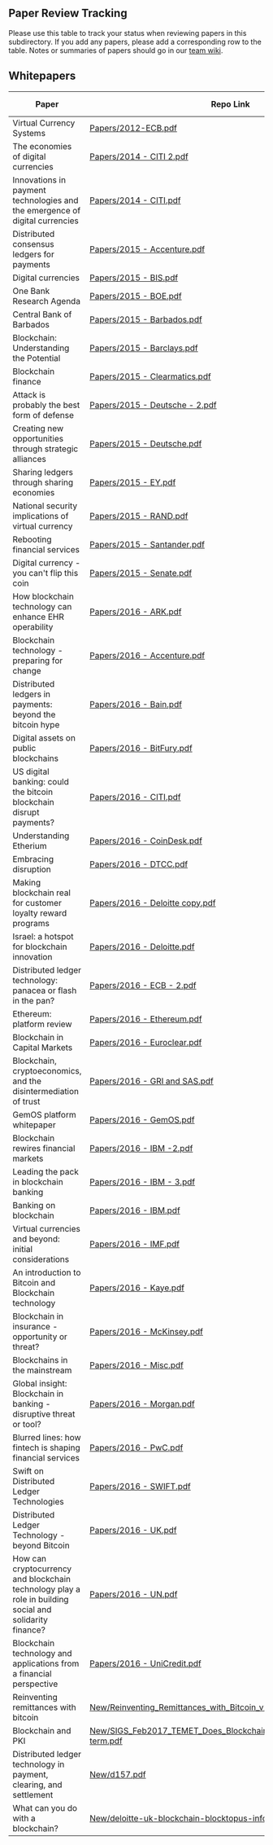 Paper Review Tracking
-
Please use this table to track your status when reviewing papers in this subdirectory. If you add any papers, please add a corresponding row to the table. Notes or summaries of papers should go in our [team wiki](https://wikis.mit.edu/confluence/display/blockchain/Blockchain+Home).

Whitepapers
-   
| Paper                                                                                                   | Repo Link                                                                                                                                                                                                                                             | Reviewer | Date completed |
|---------------------------------------------------------------------------------------------------------|-------------------------------------------------------------------------------------------------------------------------------------------------------------------------------------------------------------------------------------------------------|----------|----------------|
| Virtual Currency Systems                                                                                | [Papers/2012-ECB.pdf](https://github.com/MadibaGroup/2017-Blockchain-SoK/blob/master/literature/Papers%20-%20Whitepapers/Papers/2012%20-%20ECB.pdf)                                                                                                   | Ben      |                |
| The economies of digital currencies                                                                     | [Papers/2014 - CITI 2.pdf](https://github.com/MadibaGroup/2017-Blockchain-SoK/blob/master/literature/Papers%20-%20Whitepapers/Papers/2014%20-%20CITI%202.pdf)                                                                                         | Ben      |                |
| Innovations in payment technologies and the emergence of digital currencies                             | [Papers/2014 - CITI.pdf](https://github.com/MadibaGroup/2017-Blockchain-SoK/blob/master/literature/Papers%20-%20Whitepapers/Papers/2014%20-%20CITI.pdf)                                                                                               | Ben      |                |
| Distributed consensus ledgers for payments                                                              | [Papers/2015 - Accenture.pdf](https://github.com/MadibaGroup/2017-Blockchain-SoK/blob/master/literature/Papers%20-%20Whitepapers/Papers/2015%20-%20Accenture.pdf)                                                                                     | Ben      |                |
| Digital currencies                                                                                      | [Papers/2015 - BIS.pdf](https://github.com/MadibaGroup/2017-Blockchain-SoK/blob/master/literature/Papers%20-%20Whitepapers/Papers/2015%20-%20BIS.pdf)                                                                                                 | Ben      |                |
| One Bank Research Agenda                                                                                | [Papers/2015 - BOE.pdf](https://github.com/MadibaGroup/2017-Blockchain-SoK/blob/master/literature/Papers%20-%20Whitepapers/Papers/2015%20-%20BOE.pdf)                                                                                                 | Ben      |                |
| Central Bank of Barbados                                                                                | [Papers/2015 - Barbados.pdf](https://github.com/MadibaGroup/2017-Blockchain-SoK/blob/master/literature/Papers%20-%20Whitepapers/Papers/2015%20-%20Barbados.pdf)                                                                                       | Ben      |                |
| Blockchain: Understanding the Potential                                                                 | [Papers/2015 - Barclays.pdf](https://github.com/MadibaGroup/2017-Blockchain-SoK/blob/master/literature/Papers%20-%20Whitepapers/Papers/2015%20-%20Barclays.pdf)                                                                                       | Ben      |                |
| Blockchain finance                                                                                      | [Papers/2015 - Clearmatics.pdf](https://github.com/MadibaGroup/2017-Blockchain-SoK/blob/master/literature/Papers%20-%20Whitepapers/Papers/2015%20-%20Clearmatics.pdf)                                                                                 | Ben      |                |
| Attack is probably the best form of defense                                                             | [Papers/2015 - Deutsche - 2.pdf](https://github.com/MadibaGroup/2017-Blockchain-SoK/blob/master/literature/Papers%20-%20Whitepapers/Papers/2015%20-%20Deutsche%20-%202.pdf)                                                                           | Ben      |                |
| Creating new opportunities through strategic alliances                                                  | [Papers/2015 - Deutsche.pdf](https://github.com/MadibaGroup/2017-Blockchain-SoK/blob/master/literature/Papers%20-%20Whitepapers/Papers/2015%20-%20Deutsche.pdf)                                                                                       | Ben      |                |
| Sharing ledgers through sharing economies                                                               | [Papers/2015 - EY.pdf](https://github.com/MadibaGroup/2017-Blockchain-SoK/blob/master/literature/Papers%20-%20Whitepapers/Papers/2015%20-%20EY.pdf)                                                                                                   | Ben      |                |
| National security implications of virtual currency                                                      | [Papers/2015 - RAND.pdf](https://github.com/MadibaGroup/2017-Blockchain-SoK/blob/master/literature/Papers%20-%20Whitepapers/Papers/2015%20-%20RAND.pdf)                                                                                               | Ben      |                |
| Rebooting financial services                                                                            | [Papers/2015 - Santander.pdf](https://github.com/MadibaGroup/2017-Blockchain-SoK/blob/master/literature/Papers%20-%20Whitepapers/Papers/2015%20-%20Santander.pdf)                                                                                     | Ben      |                |
| Digital currency - you can't flip this coin                                                             | [Papers/2015 - Senate.pdf](https://github.com/MadibaGroup/2017-Blockchain-SoK/blob/master/literature/Papers%20-%20Whitepapers/Papers/2015%20-%20Senate.pdf)                                                                                           | Ben      |                |
| How blockchain technology can enhance EHR operability                                                   | [Papers/2016 - ARK.pdf](https://github.com/MadibaGroup/2017-Blockchain-SoK/blob/master/literature/Papers%20-%20Whitepapers/Papers/2016%20-%20ARK.pdf)                                                                                                 | Scott    |                |
| Blockchain technology - preparing for change                                                            | [Papers/2016 - Accenture.pdf](https://github.com/MadibaGroup/2017-Blockchain-SoK/blob/master/literature/Papers%20-%20Whitepapers/Papers/2016%20-%20Accenture.pdf)                                                                                     | Scott    |                |
| Distributed ledgers in payments: beyond the bitcoin hype                                                | [Papers/2016 - Bain.pdf](https://github.com/MadibaGroup/2017-Blockchain-SoK/blob/master/literature/Papers%20-%20Whitepapers/Papers/2016%20-%20Bain.pdf)                                                                                               | Scott    |                |
| Digital assets on public blockchains                                                                    | [Papers/2016 - BitFury.pdf](https://github.com/MadibaGroup/2017-Blockchain-SoK/blob/master/literature/Papers%20-%20Whitepapers/Papers/2016%20-%20BitFury.pdf)                                                                                         | Scott    |                |
| US digital banking: could the bitcoin blockchain disrupt payments?                                      | [Papers/2016 - CITI.pdf](https://github.com/MadibaGroup/2017-Blockchain-SoK/blob/master/literature/Papers%20-%20Whitepapers/Papers/2016%20-%20CITI.pdf)                                                                                               | Scott    |                |
| Understanding Etherium                                                                                  | [Papers/2016 - CoinDesk.pdf](https://github.com/MadibaGroup/2017-Blockchain-SoK/blob/master/literature/Papers%20-%20Whitepapers/Papers/2016%20-%20CoinDesk.pdf)                                                                                       | Scott    |                |
| Embracing disruption                                                                                    | [Papers/2016 - DTCC.pdf](https://github.com/MadibaGroup/2017-Blockchain-SoK/blob/master/literature/Papers%20-%20Whitepapers/Papers/2016%20-%20DTCC.pdf)                                                                                               | Scott    |                |
| Making blockchain real for customer loyalty reward programs                                             | [Papers/2016 - Deloitte copy.pdf](https://github.com/MadibaGroup/2017-Blockchain-SoK/blob/master/literature/Papers%20-%20Whitepapers/Papers/2016%20-%20Deloitte%20copy.pdf)                                                                           | Scott    |                |
| Israel: a hotspot for blockchain innovation                                                             | [Papers/2016 - Deloitte.pdf](https://github.com/MadibaGroup/2017-Blockchain-SoK/blob/master/literature/Papers%20-%20Whitepapers/Papers/2016%20-%20Deloitte.pdf)                                                                                       | Scott    |                |
| Distributed ledger technology: panacea or flash in the pan?                                             | [Papers/2016 - ECB - 2.pdf](https://github.com/MadibaGroup/2017-Blockchain-SoK/blob/master/literature/Papers%20-%20Whitepapers/Papers/2016%20-%20ECB%20-%202.pdf)                                                                                     | Scott    |                |
| Ethereum: platform review                                                                               | [Papers/2016 - Ethereum.pdf](https://github.com/MadibaGroup/2017-Blockchain-SoK/blob/master/literature/Papers%20-%20Whitepapers/Papers/2016%20-%20Ethereum.pdf)                                                                                       | Scott    |                |
| Blockchain in Capital Markets                                                                           | [Papers/2016 - Euroclear.pdf](https://github.com/MadibaGroup/2017-Blockchain-SoK/blob/master/literature/Papers%20-%20Whitepapers/Papers/2016%20-%20Euroclear.pdf)                                                                                     | Scott    |                |
| Blockchain, cryptoeconomics, and the disintermediation of trust                                         | [Papers/2016 - GRI and SAS.pdf](https://github.com/MadibaGroup/2017-Blockchain-SoK/blob/master/literature/Papers%20-%20Whitepapers/Papers/2016%20-%20GRI%20and%20SAS.pdf)                                                                             | Scott    |                |
| GemOS platform whitepaper                                                                               | [Papers/2016 - GemOS.pdf](https://github.com/MadibaGroup/2017-Blockchain-SoK/blob/master/literature/Papers%20-%20Whitepapers/Papers/2016%20-%20GemOS.pdf)                                                                                             | Scott    |                |
| Blockchain rewires financial markets                                                                    | [Papers/2016 - IBM -2.pdf](https://github.com/MadibaGroup/2017-Blockchain-SoK/blob/master/literature/Papers%20-%20Whitepapers/Papers/2016%20-%20IBM%202.PDF)                                                                                          | Arkady   |                |
| Leading the pack in blockchain banking                                                                  | [Papers/2016 - IBM - 3.pdf](https://github.com/MadibaGroup/2017-Blockchain-SoK/blob/master/literature/Papers%20-%20Whitepapers/Papers/2016%20-%20IBM%203.PDF)                                                                                         | Arkady   |                |
| Banking on blockchain                                                                                   | [Papers/2016 - IBM.pdf](https://github.com/MadibaGroup/2017-Blockchain-SoK/blob/master/literature/Papers%20-%20Whitepapers/Papers/2016%20-%20IBM.pdf)                                                                                                 | Arkady   |                |
| Virtual currencies and beyond: initial considerations                                                   | [Papers/2016 - IMF.pdf](https://github.com/MadibaGroup/2017-Blockchain-SoK/blob/master/literature/Papers%20-%20Whitepapers/Papers/2016%20-%20IMF.pdf)                                                                                                 | Arkady   |                |
| An introduction to Bitcoin and Blockchain technology                                                    | [Papers/2016 - Kaye.pdf](https://github.com/MadibaGroup/2017-Blockchain-SoK/blob/master/literature/Papers%20-%20Whitepapers/Papers/2016%20-%20Kaye.pdf)                                                                                               | Arkady   |                |
| Blockchain in insurance - opportunity or threat?                                                        | [Papers/2016 - McKinsey.pdf](https://github.com/MadibaGroup/2017-Blockchain-SoK/blob/master/literature/Papers%20-%20Whitepapers/Papers/2016%20-%20McKinsey.pdf)                                                                                       | Arkady   |                |
| Blockchains in the mainstream                                                                           | [Papers/2016 - Misc.pdf](https://github.com/MadibaGroup/2017-Blockchain-SoK/blob/master/literature/Papers%20-%20Whitepapers/Papers/2016%20-%20Misc.pdf)                                                                                               | Arkady   |                |
| Global insight: Blockchain in banking - disruptive threat or tool?                                      | [Papers/2016 - Morgan.pdf](https://github.com/MadibaGroup/2017-Blockchain-SoK/blob/master/literature/Papers%20-%20Whitepapers/Papers/2016%20-%20Morgan.pdf)                                                                                           | Arkady   |                |
| Blurred lines: how fintech is shaping financial services                                                | [Papers/2016 - PwC.pdf](https://github.com/MadibaGroup/2017-Blockchain-SoK/blob/master/literature/Papers%20-%20Whitepapers/Papers/2016%20-%20PwC.pdf)                                                                                                 | Arkady   |                |
| Swift on Distributed Ledger Technologies                                                                | [Papers/2016 - SWIFT.pdf](https://github.com/MadibaGroup/2017-Blockchain-SoK/blob/master/literature/Papers%20-%20Whitepapers/Papers/2016%20-%20SWIFT.pdf)                                                                                             | Arkady   |                |
| Distributed Ledger Technology - beyond Bitcoin                                                          | [Papers/2016 - UK.pdf](https://github.com/MadibaGroup/2017-Blockchain-SoK/blob/master/literature/Papers%20-%20Whitepapers/Papers/2016%20-%20UK.pdf)                                                                                                   | Arkady   |                |
| How can cryptocurrency and blockchain technology play a role in building social and solidarity finance? | [Papers/2016 - UN.pdf](https://github.com/MadibaGroup/2017-Blockchain-SoK/blob/master/literature/Papers%20-%20Whitepapers/Papers/2016%20-%20UN.pdf)                                                                                                   | Arkady   |                |
| Blockchain technology and applications from a financial perspective                                     | [Papers/2016 - UniCredit.pdf](https://github.com/MadibaGroup/2017-Blockchain-SoK/blob/master/literature/Papers%20-%20Whitepapers/Papers/2016%20-%20UniCredit.pdf)                                                                                     | Arkady   |                |
| Reinventing remittances with bitcoin                                                                    | [New/Reinventing_Remittances_with_Bitcoin_v201702.pdf](https://github.com/MadibaGroup/2017-Blockchain-SoK/blob/master/literature/Papers%20-%20Whitepapers/New/Reinventing_Remittances_with_Bitcoin_v201702.pdf)                                       | Arkady   |                |
| Blockchain and PKI                                                                                      | [New/SIGS_Feb2017_TEMET_Does_Blockchain_secure_PKIs_in_the_long-term.pdf](https://github.com/MadibaGroup/2017-Blockchain-SoK/blob/master/literature/Papers%20-%20Whitepapers/New/SIGS_Feb2017_TEMET_Does_Blockchain_secure_PKIs_in_the_long-term.pdf) | Arkady   |                |
| Distributed ledger technology in payment, clearing, and settlement                                      | [New/d157.pdf](https://github.com/MadibaGroup/2017-Blockchain-SoK/blob/master/literature/Papers%20-%20Whitepapers/New/d157.pdf)                                                                                                                       | Arkady   |                |
| What can you do with a blockchain?                                                                      | [New/deloitte-uk-blockchain-blocktopus-infographic.pdf](https://github.com/MadibaGroup/2017-Blockchain-SoK/blob/master/literature/Papers%20-%20Whitepapers/New/deloitte-uk-blockchain-blocktopus-infographic.pdf)                                     | Arkady   |                |